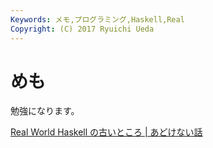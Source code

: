 ```yaml
---
Keywords: メモ,プログラミング,Haskell,Real
Copyright: (C) 2017 Ryuichi Ueda
---
```


# <!--:ja-->めも<!--:-->
<!--:ja-->勉強になります。

<a href="http://d.hatena.ne.jp/kazu-yamamoto/20140206/1391666962" target="_blank">Real World Haskell の古いところ | あどけない話</a><!--:-->
